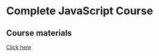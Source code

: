 # Complete JavaScript Course

## Course materials

[Click here](https://drive.google.com/drive/folders/1H3HiKsCrpzsyRuvCEpeu5OaUWp0BYpiH?usp=drive_link)
